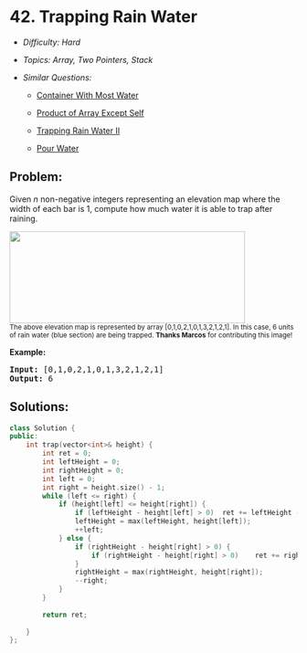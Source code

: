 # 42. Trapping Rain Water

* *Difficulty: Hard*

* *Topics: Array, Two Pointers, Stack*

* *Similar Questions:*

  * [Container With Most Water](container-with-most-water.md)

  * [Product of Array Except Self](product-of-array-except-self.md)

  * [Trapping Rain Water II](trapping-rain-water-ii.md)

  * [Pour Water](pour-water.md)

## Problem:

<p>Given <em>n</em> non-negative integers representing an elevation map where the width of each bar is 1, compute how much water it is able to trap after raining.</p>

<p><img src="https://assets.leetcode.com/uploads/2018/10/22/rainwatertrap.png" style="width: 412px; height: 161px;" /><br />
<small>The above elevation map is represented by array [0,1,0,2,1,0,1,3,2,1,2,1]. In this case, 6 units of rain water (blue section) are being trapped. <strong>Thanks Marcos</strong> for contributing this image!</small></p>

<p><strong>Example:</strong></p>

<pre>
<strong>Input:</strong> [0,1,0,2,1,0,1,3,2,1,2,1]
<strong>Output:</strong> 6</pre>

## Solutions:

```c++
class Solution {
public:
    int trap(vector<int>& height) {
        int ret = 0;
        int leftHeight = 0;
        int rightHeight = 0;
        int left = 0;
        int right = height.size() - 1;
        while (left <= right) {
            if (height[left] <= height[right]) {
                if (leftHeight - height[left] > 0)  ret += leftHeight - height[left];
                leftHeight = max(leftHeight, height[left]);
                ++left;
            } else {
                if (rightHeight - height[right] > 0) {
                    if (rightHeight - height[right] > 0)    ret += rightHeight - height[right];
                }
                rightHeight = max(rightHeight, height[right]);
                --right;
            }
        }
        
        return ret;
        
    }
};
```
